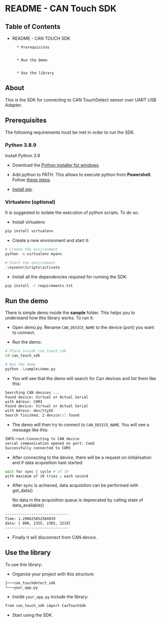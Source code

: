 # README - CAN Touch SDK

## Table of Contents


* README - CAN TOUCH SDK

    
        * Prerequisites


        * Run the Demo


        * Use the library

## About

This is the SDK for connecting to CAN TouchDetect sensor over UART USB Adapter.

## Prerequisites

The following requirements must be met in order to run the SDK.

### Python 3.8.9

Install Python 3.9


* Download the [Python installer for windows](https://www.python.org/downloads/release/python-389/).


* Add python to PATH. This allows to execute python from **Powershell**. Follow [these steps](https://datatofish.com/add-python-to-windows-path/).


* [Install pip](https://phoenixnap.com/kb/install-pip-windows).

### Virtualenv (optional)

It is suggested to isolate the execution of python scripts. To do so:


* Install virtualenv

```bash
pip install virtualenv
```


* Create a new environment and start it:

```bash
# Create the environment
python -m virtualenv myenv

# Start the environment
.\myvenv\Scripts\activate
```


* Install all the dependencies required for running the SDK:

```bash
pip install -r requirements.txt
```

## Run the demo

There is simple demo inside the **sample** folder. This helps you to understand how this library works. To run it:


* Open demo.py. Rename `CAN_DEVICE_NAME` to the device (port) you want to connect.


* Run the demo:

```bash
# Place inside can_touch_sdk
cd can_touch_sdk

# Run the demo
python .\sample\demo.py
```


* You will see that the demo will search for Can devices and list them like this:

```bash
Searching CAN devices ...
Found device: Virtual or Actual Serial
with Adress: COM3
Found device: Virtual or Actual Serial
with Adress: dev/ttyXX
Search finished. 2 device[s] found
```


* The demo will then try to connect to `CAN_DEVICE_NAME`. You will see a message like this:

```bash
INFO:root:Connecting to CAN device
serial communication opened on port: Com3
Successfully connected to COM3
```


* After connecting to the device, there will be a request on initialisation and if data acquisition hast started:

```bash
wait for sync | cycle # of 10
with maximum of 10 tries ; each second
```


* After sync is achieved, data acquisition can be performed with get_data()

    No data in the acquisition queue is deprecated by calling state of data_available()

```bash
-----------------------------
Time: 1.296625852584839
data: [ 000, 1355, 2365, 3219]
-----------------------------
```


* Finally it will disconnect from CAN device.

## Use the library

To use this library:


* Organize your project with this structure:

```bash
├───can_touchdetect_sdk
└───your_app.py
```


* Inside `your_app.py` include the library:

```bash
from can_touch_sdk import CanTouchSdk
```


* Start using the SDK.
